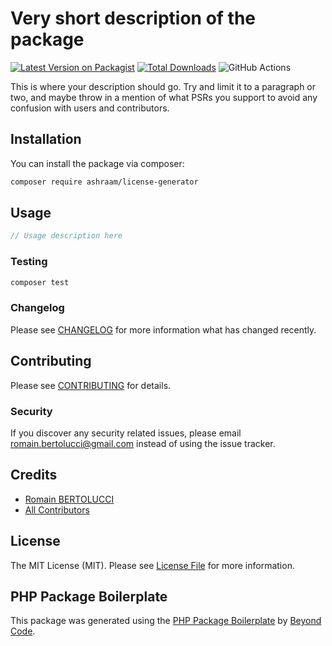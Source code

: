 # Very short description of the package

[![Latest Version on Packagist](https://img.shields.io/packagist/v/ashraam/licensegenerator.svg?style=flat-square)](https://packagist.org/packages/ashraam/licensegenerator)
[![Total Downloads](https://img.shields.io/packagist/dt/ashraam/licensegenerator.svg?style=flat-square)](https://packagist.org/packages/ashraam/licensegenerator)
![GitHub Actions](https://github.com/ashraam/licensegenerator/actions/workflows/main.yml/badge.svg)

This is where your description should go. Try and limit it to a paragraph or two, and maybe throw in a mention of what PSRs you support to avoid any confusion with users and contributors.

## Installation

You can install the package via composer:

```bash
composer require ashraam/license-generator
```

## Usage

```php
// Usage description here
```

### Testing

```bash
composer test
```

### Changelog

Please see [CHANGELOG](CHANGELOG.md) for more information what has changed recently.

## Contributing

Please see [CONTRIBUTING](CONTRIBUTING.md) for details.

### Security

If you discover any security related issues, please email romain.bertolucci@gmail.com instead of using the issue tracker.

## Credits

-   [Romain BERTOLUCCI](https://github.com/ashraam)
-   [All Contributors](../../contributors)

## License

The MIT License (MIT). Please see [License File](LICENSE.md) for more information.

## PHP Package Boilerplate

This package was generated using the [PHP Package Boilerplate](https://laravelpackageboilerplate.com) by [Beyond Code](http://beyondco.de/).
